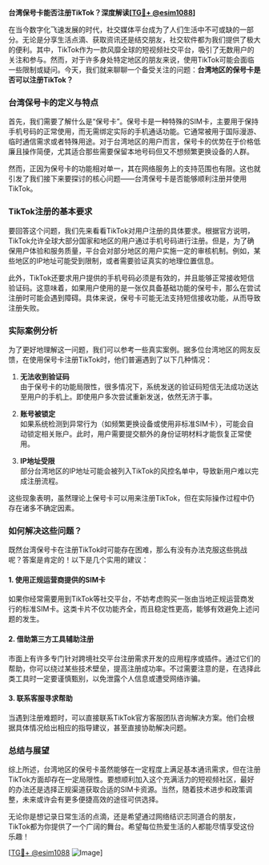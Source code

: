 **台湾保号卡能否注册TikTok？深度解读[[TG💪+ @esim1088](https://t.me/s/esim1088)]**

在当今数字化飞速发展的时代，社交媒体平台成为了人们生活中不可或缺的一部分。无论是分享生活点滴、获取资讯还是结交朋友，社交软件都为我们提供了极大的便利。其中，TikTok作为一款风靡全球的短视频社交平台，吸引了无数用户的关注和参与。然而，对于许多身处特定地区的朋友来说，使用TikTok可能会面临一些限制或疑问。今天，我们就来聊聊一个备受关注的问题：**台湾地区的保号卡是否可以注册TikTok？**

### 台湾保号卡的定义与特点

首先，我们需要了解什么是“保号卡”。保号卡是一种特殊的SIM卡，主要用于保持手机号码的正常使用，而无需绑定实际的手机通话功能。它通常被用于国际漫游、临时通信需求或者特殊用途。对于台湾地区的用户而言，保号卡的优势在于价格低廉且操作简便，尤其适合那些需要保留本地号码但又不想频繁更换设备的人群。

然而，正因为保号卡的功能相对单一，其在网络服务上的支持范围也有限。这也就引发了我们接下来要探讨的核心问题——台湾保号卡是否能够顺利注册并使用TikTok。

### TikTok注册的基本要求

要回答这个问题，我们先来看看TikTok对用户注册的具体要求。根据官方说明，TikTok允许全球大部分国家和地区的用户通过手机号码进行注册。但是，为了确保用户体验和服务质量，平台会对部分地区的用户实施一定的审核机制。例如，某些地区的IP地址可能受到限制，或者需要验证真实的地理位置信息。

此外，TikTok还要求用户提供的手机号码必须是有效的，并且能够正常接收短信验证码。这意味着，如果用户使用的是一张仅具备基础功能的保号卡，那么在尝试注册时可能会遇到障碍。具体来说，保号卡可能无法支持短信接收功能，从而导致注册失败。

### 实际案例分析

为了更好地理解这一问题，我们可以参考一些真实案例。据多位台湾地区的网友反馈，在使用保号卡注册TikTok时，他们普遍遇到了以下几种情况：

1. **无法收到验证码**  
   由于保号卡的功能局限性，很多情况下，系统发送的验证码短信无法成功送达至用户的手机上。即使用户多次尝试重新发送，依然无济于事。

2. **账号被锁定**  
   如果系统检测到异常行为（如频繁更换设备或使用非标准SIM卡），可能会自动锁定相关账户。此时，用户需要提交额外的身份证明材料才能恢复正常使用。

3. **IP地址受限**  
   部分台湾地区的IP地址可能会被列入TikTok的风控名单中，导致新用户难以完成注册流程。

这些现象表明，虽然理论上保号卡可以用来注册TikTok，但在实际操作过程中仍存在诸多不确定因素。

### 如何解决这些问题？

既然台湾保号卡在注册TikTok时可能存在困难，那么有没有办法克服这些挑战呢？答案是肯定的！以下是几个实用的建议：

#### 1. 使用正规运营商提供的SIM卡
如果你经常需要用到TikTok等社交平台，不妨考虑购买一张由当地正规运营商发行的标准SIM卡。这类卡片不仅功能齐全，而且稳定性更高，能够有效避免上述问题的发生。

#### 2. 借助第三方工具辅助注册
市面上有许多专门针对跨境社交平台注册需求开发的应用程序或插件。通过它们的帮助，你可以绕过某些技术壁垒，提高注册成功率。不过需要注意的是，在选择此类工具时一定要谨慎甄别，以免泄露个人信息或遭受网络诈骗。

#### 3. 联系客服寻求帮助
当遇到注册难题时，可以直接联系TikTok官方客服团队咨询解决方案。他们会根据具体情况给出相应的指导建议，甚至直接协助解决问题。

### 总结与展望

综上所述，台湾地区的保号卡虽然能够在一定程度上满足基本通讯需求，但在注册TikTok方面却存在一定局限性。要想顺利加入这个充满活力的短视频社区，最好的办法还是选择正规渠道获取合适的SIM卡资源。当然，随着技术进步和政策调整，未来或许会有更多便捷高效的途径可供选择。

无论你是想记录日常生活的点滴，还是希望通过网络结识志同道合的朋友，TikTok都为你提供了一个广阔的舞台。希望每位热爱生活的人都能尽情享受这份乐趣！

[[TG💪+ @esim1088](https://t.me/s/esim1088) ![Image](https://i.postimg.cc/4NQfJmqS/Snipaste-2025-05-13-00-14-12.png)]
